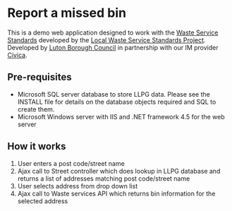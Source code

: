 # Report a missed bin

This is a demo web application designed to work with the [Waste Service Standards](http://communitiesuk.github.io/waste-service-standards/) 
developed by the [Local Waste Service Standards Project](http://www.localdigitalcoalition.uk/product/local-waste-service-standards-project/). Developed by [Luton Borough Council](http://www.luton.gov.uk) in partnership with our IM provider [Civica](https://www.civica.co.uk/).

## Pre-requisites

* Microsoft SQL server database to store LLPG data. Please see the INSTALL file for details on the database objects required and SQL to create them.
* Microsoft Windows server with IIS and .NET framework 4.5 for the web server

## How it works

1. User enters a post code/street name
2. Ajax call to Street controller which does lookup in LLPG database and returns a list of addresses matching post code/street name
3. User selects address from drop down list
4. Ajax call to Waste services API which returns bin information for the selected address
